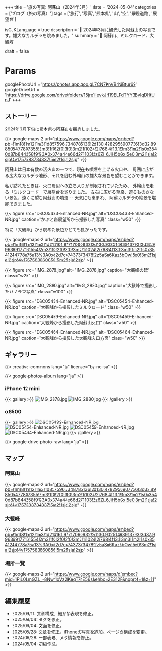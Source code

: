+++
title = '旅の写真: 阿蘇山（2024年3月）'
date = '2024-05-04'
categories = ['ブログ（旅の写真）']
tags = ['旅行', '写真', '熊本県', '山', '空', '景観道路', '展望台']

isCJKLanguage = true
description = '🌋 2024年3月に観光した阿蘇山の写真です。雄大なカルデラを眺めました。'
summary = '📍 阿蘇山、ミルクロード、大観峰'

draft = false

# Params
googlePhotoUrl = 'https://photos.app.goo.gl/7CN7KnVBrNiBtur69'
googleDriveUrl = 'https://drive.google.com/drive/folders/15jre1iIevkJH19ELPdTYY3BvIqDHtUnJ'
+++


## ストーリー

2024年3月下旬に熊本県の阿蘇山を観光しました。

{{< google-maps-2
    url="https://www.google.com/maps/embed?pb=!1m18!1m12!1m3!1d857596.7348785136!2d130.4282956907736!3d32.898505477807355!2m3!1f0!2f0!3f0!3m2!1i1024!2i768!4f13.1!3m3!1m2!1s0x3540d87b844258f9%3A0x374a44e66d271103!2z6Zi_6JiH5bGx!5e0!3m2!1sja!2sjp!4v1757583734337!5m2!1sja!2sjp"
    >}}


阿蘇山は日本有数の活火山の一つで、現在も噴煙を上げる火口や、
周囲に広がる広大なカルデラ地形、それを囲む外輪山の雄大な景色を望むことができます。

私が訪れたときは、火口周辺への立ち入りが制限されていたため、
外輪山を走る「ミルクロード」で展望台を巡りました。
左右に広がる草原、遮るものがない景色、遠くに望む阿蘇山の噴煙 -- 天気にも恵まれ、
阿蘇カルデラの絶景を堪能できました。

{{< figure
    src="DSC05433-Enhanced-NR.jpg"
    alt="DSC05433-Enhanced-NR.jpg"
    caption="かぶと岩展望所から撮影した写真"
    class="w50"
    >}}


特に「大観峰」から眺めた景色がとても良かったです。

{{< google-maps-2
    url="https://www.google.com/maps/embed?pb=!1m18!1m12!1m3!1d214161.97717060932!2d130.90251463913793!3d32.996369177161554!2m3!1f0!2f0!3f0!3m2!1i1024!2i768!4f13.1!3m3!1m2!1s0x3541244778a75a13%3A0xd2d7c47437373478!2z5aSn6Kaz5bOw!5e0!3m2!1sja!2sjp!4v1757583660856!5m2!1sja!2sjp"
    >}}

{{< figure 
    src="IMG_2878.jpg"
    alt="IMG_2878.jpg"
    caption="大観峰の碑"
    class="w25" 
    >}}

{{< figure 
    src="IMG_2880.jpg"
    alt="IMG_2880.jpg"
    caption="大観峰で撮影したパノラマ写真"
    class="w100" 
    >}}

{{< figure 
    src="DSC05454-Enhanced-NR.jpg"
    alt="DSC05454-Enhanced-NR.jpg"
    caption="大観峰から撮影したミルクロード"
    class="w50" 
    >}}

{{< figure 
    src="DSC05459-Enhanced-NR.jpg"
    alt="DSC05459-Enhanced-NR.jpg"
    caption="大観峰から撮影した阿蘇山火口"
    class="w50" 
    >}}

{{< figure 
    src="DSC05464-Enhanced-NR.jpg"
    alt="DSC05464-Enhanced-NR.jpg"
    caption="大観峰から撮影した大観峰入口方面"
    class="w50" 
    >}}


## ギャラリー

{{< creative-commons lang="ja" license="by-nc-sa" >}}

{{< google-photos-album lang="ja" >}}


### iPhone 12 mini

{{< gallery >}}
  <img src="IMG_2878.jpg" alt="IMG_2878.jpg" class="grid-w20" />
  <img src="IMG_2880.jpg" alt="IMG_2880.jpg" class="grid-w80" />
{{< /gallery >}}


### α6500

{{< gallery >}}
    <img src="DSC05433-Enhanced-NR.jpg" alt="DSC05433-Enhanced-NR.jpg" class="grid-w50" />
    <img src="DSC05454-Enhanced-NR.jpg" alt="DSC05454-Enhanced-NR.jpg" class="grid-w50" />
    <img src="DSC05459-Enhanced-NR.jpg" alt="DSC05459-Enhanced-NR.jpg" class="grid-w50" />
    <img src="DSC05464-Enhanced-NR.jpg" alt="DSC05464-Enhanced-NR.jpg" class="grid-w50" />
{{< /gallery >}}

{{< google-drive-photo-raw lang="ja" >}}


## マップ

### 阿蘇山

{{< google-maps-2
    url="https://www.google.com/maps/embed?pb=!1m18!1m12!1m3!1d857596.7348785136!2d130.4282956907736!3d32.898505477807355!2m3!1f0!2f0!3f0!3m2!1i1024!2i768!4f13.1!3m3!1m2!1s0x3540d87b844258f9%3A0x374a44e66d271103!2z6Zi_6JiH5bGx!5e0!3m2!1sja!2sjp!4v1757583734337!5m2!1sja!2sjp"
    >}}


### 大観峰

{{< google-maps-2
    url="https://www.google.com/maps/embed?pb=!1m18!1m12!1m3!1d214161.97717060932!2d130.90251463913793!3d32.996369177161554!2m3!1f0!2f0!3f0!3m2!1i1024!2i768!4f13.1!3m3!1m2!1s0x3541244778a75a13%3A0xd2d7c47437373478!2z5aSn6Kaz5bOw!5e0!3m2!1sja!2sjp!4v1757583660856!5m2!1sja!2sjp"
    >}}


### 場所一覧

{{< google-maps-2
    url="https://www.google.com/maps/d/embed?mid=1PiL0LmGZU_-8Nwr1oVz2IKeqT7nE56s&ehbc=2E312F&noprof=1&z=11"
    >}}


## 編集履歴

- 2025/09/11: 文章構成、細かな表現を修正。
- 2025/09/04: タグを修正。
- 2025/06/04: 文面を修正。
- 2025/05/28: 文章を修正。iPhoneの写真を追加。ページの構成を変更。
- 2024/06/28: 一部表現、メタ情報を修正。
- 2024/05/04: 初稿作成。
